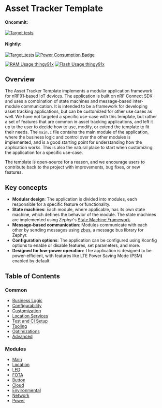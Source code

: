 # Asset Tracker Template

#### Oncommit:
[![Target tests](https://github.com/nrfconnect/Asset-Tracker-Template/actions/workflows/build-and-target-test.yml/badge.svg)](https://github.com/nrfconnect/Asset-Tracker-Template/actions/workflows/build-and-target-test.yml)

#### Nightly:
[![Target_tests](https://github.com/nrfconnect/Asset-Tracker-Template/actions/workflows/build-and-target-test.yml/badge.svg?event=schedule)](https://github.com/nrfconnect/Asset-Tracker-Template/actions/workflows/build-and-target-test.yml?query=branch%3Amain+event%3Aschedule)
[![Power Consumption Badge](https://img.shields.io/endpoint?url=https://nrfconnect.github.io/Asset-Tracker-Template/power_badge.json)](https://nrfconnect.github.io/Asset-Tracker-Template/power_measurements_plot.html)


[![RAM Usage thingy91x](https://img.shields.io/endpoint?url=https://nrfconnect.github.io/Asset-Tracker-Template/ram_badge.json)](https://github.com/nrfconnect/Asset-Tracker-Template/actions/workflows/build-and-target-test.yml)
[![Flash Usage thingy91x](https://img.shields.io/endpoint?url=https://nrfconnect.github.io/Asset-Tracker-Template/flash_badge.json)](https://github.com/nrfconnect/Asset-Tracker-Template/actions/workflows/build-and-target-test.yml)

## Overview

The Asset Tracker Template implements a modular application framework for nRF91-based IoT devices.
The application is built on nRF Connect SDK and uses a combination of state machines and message-based inter-module communication.
It is intended to be a framework for developing asset tracking applications, but can be customized for other use cases as well.
We have not targeted a specific use-case with this template, but rather a set of features that are common in asset tracking applications, and left it up to the user to decide how to use, modify, or extend the template to fit their needs.
The ``main.c`` file contains the main module of the application, where the business logic and control over the other modules is implemented, and is a good starting point for understanding how the application works.
This is also the natural place to start when customizing the application for a specific use-case.

The template is open-source for a reason, and we encourage users to contribute back to the project with improvements, bug fixes, or new features.

## Key concepts

* **Modular design**: The application is divided into modules, each responsible for a specific feature or functionality.
* **State machines**: Each module, where applicable, has its own state machine, which defines the behavior of the module. The state machines are implemented using Zephyr's [State Machine Framework](https://docs.nordicsemi.com/bundle/ncs-3.0.0-preview1/page/zephyr/services/smf/index.html).
* **Message-based communication**: Modules communicate with each other by sending messages using [zbus](https://docs.nordicsemi.com/bundle/ncs-latest/page/zephyr/services/zbus/index.html), a message bus library for Zephyr.
* **Configuration options**: The application can be configured using Kconfig options to enable or disable features, set parameters, and more.
* **Designed for low-power operation**: The application is designed to be power-efficient, with features like LTE Power Saving Mode (PSM) enabled by default.


## Table of Contents

### Common
- [Business Logic](docs/common/business_logic.md)
- [Configurability](docs/common/configurability.md)
- [Customization](docs/common/customization.md)
- [Location Services](docs/common/location_services.md)
- [Test and CI Setup](docs/common/test_and_ci_setup.md)
- [Tooling](docs/common/tooling.md)
- [Optimizations](docs/common/optimizations.md)
- [Advanced](docs/common/advanced.md)

### Modules
- [Main](docs/modules/main.md)
- [Location](docs/modules/location.md)
- [LED](docs/modules/led.md)
- [FOTA](docs/modules/fota.md)
- [Button](docs/modules/button.md)
- [Cloud](docs/modules/cloud.md)
- [Environmental](docs/modules/environmental.md)
- [Network](docs/modules/network.md)
- [Power](docs/modules/power.md)
